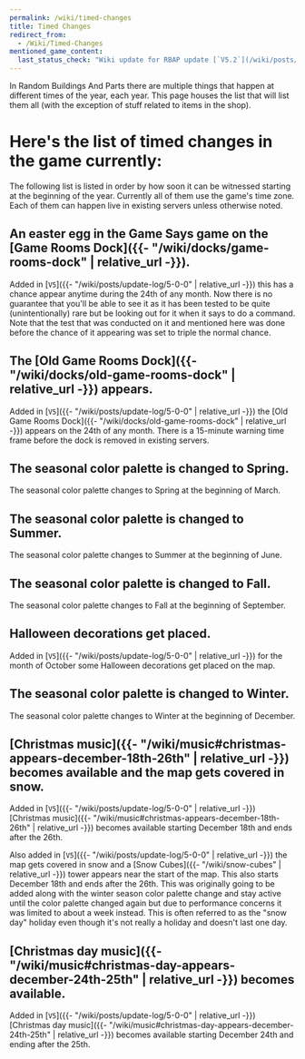 ```yaml
---
permalink: /wiki/timed-changes
title: Timed Changes
redirect_from:
  - /Wiki/Timed-Changes
mentioned_game_content:
  last_status_check: "Wiki update for RBAP update [`V5.2`](/wiki/posts/update-log/5-2-0)"
---
```


In Random Buildings And Parts there are multiple things that happen at different times of the year, each year. This page houses the list that will list them all (with the exception of stuff related to items in the shop).

# Here's the list of timed changes in the game currently:

The following list is listed in order by how soon it can be witnessed starting at the beginning of the year. Currently all of them use the game's time zone. Each of them can happen live in existing servers unless otherwise noted.

## An easter egg in the Game Says game on the [Game Rooms Dock]({{- "/wiki/docks/game-rooms-dock" | relative_url -}}).

Added in [`V5`]({{- "/wiki/posts/update-log/5-0-0" | relative_url -}}) this has a chance appear anytime during the 24th of any month. Now there is no guarantee that you'll be able to see it as it has been tested to be quite (unintentionally) rare but be looking out for it when it says to do a command. Note that the test that was conducted on it and mentioned here was done before the chance of it appearing was set to triple the normal chance.

## The [Old Game Rooms Dock]({{- "/wiki/docks/old-game-rooms-dock" | relative_url -}}) appears.

Added in [`V5`]({{- "/wiki/posts/update-log/5-0-0" | relative_url -}}) the [Old Game Rooms Dock]({{- "/wiki/docks/old-game-rooms-dock" | relative_url -}}) appears on the 24th of any month. There is a 15-minute warning time frame before the dock is removed in existing servers.

## The seasonal color palette is changed to Spring.

The seasonal color palette changes to Spring at the beginning of March.

## The seasonal color palette is changed to Summer.

The seasonal color palette changes to Summer at the beginning of June.

## The seasonal color palette is changed to Fall.

The seasonal color palette changes to Fall at the beginning of September.

## Halloween decorations get placed.

Added in [`V5`]({{- "/wiki/posts/update-log/5-0-0" | relative_url -}}) for the month of October some Halloween decorations get placed on the map.

## The seasonal color palette is changed to Winter.

The seasonal color palette changes to Winter at the beginning of December.

## [Christmas music]({{- "/wiki/music#christmas-appears-december-18th-26th" | relative_url -}}) becomes available and the map gets covered in snow.

Added in [`V5`]({{- "/wiki/posts/update-log/5-0-0" | relative_url -}}) [Christmas music]({{- "/wiki/music#christmas-appears-december-18th-26th" | relative_url -}}) becomes available starting December 18th and ends after the 26th.

Also added in [`V5`]({{- "/wiki/posts/update-log/5-0-0" | relative_url -}}) the map gets covered in snow and a [Snow Cubes]({{- "/wiki/snow-cubes" | relative_url -}}) tower appears near the start of the map. This also starts December 18th and ends after the 26th. This was originally going to be added along with the winter season color palette change and stay active until the color palette changed again but due to performance concerns it was limited to about a week instead. This is often referred to as the "snow day" holiday even though it's not really a holiday and doesn't last one day.

## [Christmas day music]({{- "/wiki/music#christmas-day-appears-december-24th-25th" | relative_url -}}) becomes available.

Added in [`V5`]({{- "/wiki/posts/update-log/5-0-0" | relative_url -}}) [Christmas day music]({{- "/wiki/music#christmas-day-appears-december-24th-25th" | relative_url -}}) becomes available starting December 24th and ending after the 25th.